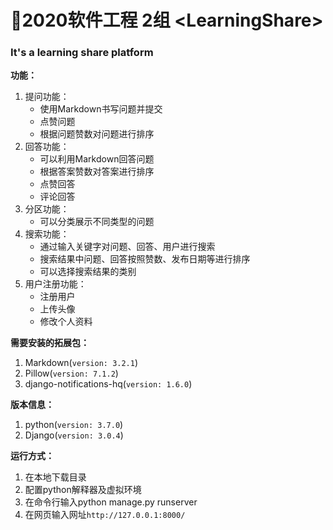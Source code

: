# 📓2020软件工程 2组 \<LearningShare\>
### It's a learning share platform

**功能：** 
1. 提问功能： 
    - 使用Markdown书写问题并提交
    - 点赞问题
    - 根据问题赞数对问题进行排序
1. 回答功能：
    - 可以利用Markdown回答问题
    - 根据答案赞数对答案进行排序
    - 点赞回答
    - 评论回答
1. 分区功能：
    - 可以分类展示不同类型的问题
1. 搜索功能：
    - 通过输入关键字对问题、回答、用户进行搜索
    - 搜索结果中问题、回答按照赞数、发布日期等进行排序
    - 可以选择搜索结果的类别
1. 用户注册功能：
    - 注册用户
    - 上传头像
    - 修改个人资料
  
**需要安装的拓展包：**
1. Markdown(`version: 3.2.1`)
1. Pillow(`version: 7.1.2`)
1. django-notifications-hq(`version: 1.6.0`)

**版本信息：**
1. python(`version: 3.7.0`)
1. Django(`version: 3.0.4`)

**运行方式：**
1. 在本地下载目录
1. 配置python解释器及虚拟环境
1. 在命令行输入python manage.py runserver
1. 在网页输入网址`http://127.0.0.1:8000/`
